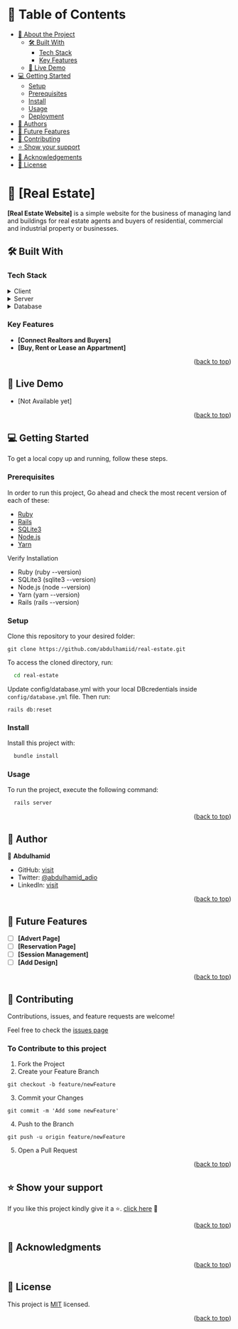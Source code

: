 <!-- TABLE OF CONTENTS -->

# 📗 Table of Contents

- [📖 About the Project](#about-project)
  - [🛠 Built With](#built-with)
    - [Tech Stack](#tech-stack)
    - [Key Features](#key-features)
  - [🚀 Live Demo](#live-demo)
- [💻 Getting Started](#getting-started)
  - [Setup](#setup)
  - [Prerequisites](#prerequisites)
  - [Install](#install)
  - [Usage](#usage)
  - [Deployment](#deployment)
- [👥 Authors](#authors)
- [🔭 Future Features](#future-features)
- [🤝 Contributing](#contributing)
- [⭐️ Show your support](#support)
- [🙏 Acknowledgements](#acknowledgements)
- [📝 License](#license)

<!-- PROJECT DESCRIPTION -->

# 📖 [Real Estate] <a name="about-project"></a>

**[Real Estate Website]** is a simple website for the business of managing land and buildings for real estate agents and buyers of residential, commercial and industrial property or businesses.

## 🛠 Built With <a name="built-with"></a>

### Tech Stack <a name="tech-stack"></a>

<details>
  <summary>Client</summary>
  <ul>
    <li><a href="https://getbootstrap.com/">Bootstrap</a></li>
  </ul>
</details>

<details>
  <summary>Server</summary>
  <ul>
    <li><a href="https://www.ruby-lang.org/en/">Ruby</a></li>
    <li><a href="https://rubyonrails.org/">Ruby on Rails</a></li>
  </ul>
</details>

<details>
<summary>Database</summary>
  <ul>
    <li><a href="https://www.postgresql.org/">PostgreSQL</a></li>
  </ul>
</details>

<!-- Features -->

### Key Features <a name="key-features"></a>

- **[Connect Realtors and Buyers]**
- **[Buy, Rent or Lease an Appartment]**

<p align="right">(<a href="#readme-top">back to top</a>)</p>

<!-- LIVE DEMO -->

## 🚀 Live Demo <a name="live-demo"></a>


- [Not Available yet]

<p align="right">(<a href="#readme-top">back to top</a>)</p>

<!-- GETTING STARTED -->

## 💻 Getting Started <a name="getting-started"></a>

To get a local copy up and running, follow these steps.

### Prerequisites

In order to run this project, Go ahead and check the most recent version of each of these:

- [Ruby](https://www.ruby-lang.org/en/documentation/installation/)
- [Rails](https://www.tutorialspoint.com/ruby-on-rails/rails-installation.htm)
- [SQLite3](https://sqlite.org/download.html)
- [Node.js](https://nodejs.org/en)
- [Yarn](https://classic.yarnpkg.com/lang/en/docs/install/#windows-stable)


Verify Installation
- Ruby (ruby --version)
- SQLite3 (sqlite3 --version)
- Node.js (node --version)
- Yarn (yarn --version)
- Rails (rails --version)


### Setup

Clone this repository to your desired folder:
```
git clone https://github.com/abdulhamiid/real-estate.git
```

To access the cloned directory, run:
```sh
  cd real-estate
```

Update config/database.yml with your local DBcredentials inside `config/database.yml` file. Then run:
```
rails db:reset
```

### Install

Install this project with:

```sh
  bundle install
```

### Usage

To run the project, execute the following command:

```sh
  rails server
```

<p align="right">(<a href="#readme-top">back to top</a>)</p>

<!-- AUTHORS -->

## 👥 Author <a name="authors"></a>

👤 **Abdulhamid**

- GitHub: [visit](https://github.com/abdulhamiid)
- Twitter: [@abdulhamid_adio](https://twitter.com/abdulhamid_adio)
- LinkedIn: [visit](https://linkedin.com/in/abdulhamid-adio)

<p align="right">(<a href="#readme-top">back to top</a>)</p>

<!-- FUTURE FEATURES -->

## 🔭 Future Features <a name="future-features"></a>

- [ ] **[Advert Page]**
- [ ] **[Reservation Page]**
- [ ] **[Session Management]**
- [ ] **[Add Design]**

<p align="right">(<a href="#readme-top">back to top</a>)</p>

<!-- CONTRIBUTING -->

## 🤝 Contributing <a name="contributing"></a>

Contributions, issues, and feature requests are welcome!

Feel free to check the [issues page](../../issues)

### To Contribute to this project
1. Fork the Project
2. Create your Feature Branch
```
git checkout -b feature/newFeature
```
3. Commit your Changes 
```
git commit -m 'Add some newFeature'
```
4. Push to the Branch 
```
git push -u origin feature/newFeature
```
5. Open a Pull Request


<p align="right">(<a href="#readme-top">back to top</a>)</p>

<!-- SUPPORT -->

## ⭐️ Show your support <a name="support"></a>

If you like this project kindly give it a ⭐️. [click here](https://github.com/abdulhamiid/real-estate/stargazers) 🤗 

<p align="right">(<a href="#readme-top">back to top</a>)</p>

<!-- ACKNOWLEDGEMENTS -->

## 🙏 Acknowledgments <a name="acknowledgements"></a>



<p align="right">(<a href="#readme-top">back to top</a>)</p>

<!-- FAQ (optional) -->


<!-- LICENSE -->

## 📝 License <a name="license"></a>

This project is [MIT](./LICENSE) licensed.


<p align="right">(<a href="#readme-top">back to top</a>)</p>
